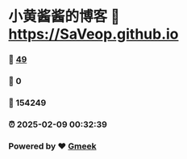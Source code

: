 # 小黄酱酱的博客 :link: https://SaVeop.github.io 
### :page_facing_up: [49](https://SaVeop.github.io/tag.html) 
### :speech_balloon: 0 
### :hibiscus: 154249 
### :alarm_clock: 2025-02-09 00:32:39 
### Powered by :heart: [Gmeek](https://github.com/Meekdai/Gmeek)
